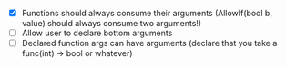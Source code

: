 - [X] Functions should always consume their arguments (AllowIf(bool b, value) should always consume two arguments!)
- [ ] Allow user to declare bottom arguments
- [ ] Declared function args can have arguments (declare that you take a func(int) -> bool or whatever)